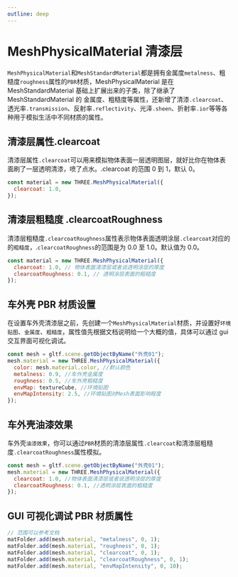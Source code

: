 ```yaml
---
outline: deep
---
```


# MeshPhysicalMaterial 清漆层

`MeshPhysicalMaterial`和`MeshStandardMaterial`都是拥有金属度`metalness`、粗糙度`roughness`属性的`PBR`材质，MeshPhysicalMaterial 是在 MeshStandardMaterial 基础上扩展出来的子类，除了继承了 MeshStandardMaterial 的 金属度、粗糙度等属性，还新增了清漆`.clearcoat`、透光率`.transmission`、反射率`.reflectivity`、光泽`.sheen`、折射率`.ior`等等各种用于模拟生活中不同材质的属性。

## 清漆层属性.clearcoat

清漆层属性`.clearcoat`可以用来模拟物体表面一层透明图层，就好比你在物体表面刷了一层透明清漆，喷了点水。.clearcoat 的范围 0 到 1，默认 0。

```js
const material = new THREE.MeshPhysicalMaterial({
  clearcoat: 1.0,
});
```

## 清漆层粗糙度 .clearcoatRoughness

清漆层粗糙度`.clearcoatRoughness`属性表示物体表面透明涂层`.clearcoat`对应的的`粗糙度`，.`clearcoatRoughness`的范围是为 0.0 至 1.0。默认值为 0.0。

```js
const material = new THREE.MeshPhysicalMaterial({
  clearcoat: 1.0, // 物体表面清漆层或者说透明涂层的厚度
  clearcoatRoughness: 0.1, // 透明涂层表面的粗糙度
});
```

## 车外壳 PBR 材质设置

在设置车外壳清漆层之前，先创建一个`MeshPhysicalMaterial`材质，并设置好`环境贴图`、`金属度`、`粗糙度`，属性值先根据文档说明给一个大概的值，具体可以通过 gui 交互界面可视化调试。

```js
const mesh = gltf.scene.getObjectByName("外壳01");
mesh.material = new THREE.MeshPhysicalMaterial({
  color: mesh.material.color, //默认颜色
  metalness: 0.9, //车外壳金属度
  roughness: 0.5, //车外壳粗糙度
  envMap: textureCube, //环境贴图
  envMapIntensity: 2.5, //环境贴图对Mesh表面影响程度
});
```

## 车外壳油漆效果

车外壳`油漆效果`，你可以通过`PBR`材质的清漆层属性`.clearcoat`和清漆层粗糙度`.clearcoatRoughness`属性模拟。

```js
const mesh = gltf.scene.getObjectByName("外壳01");
mesh.material = new THREE.MeshPhysicalMaterial({
  clearcoat: 1.0, //物体表面清漆层或者说透明涂层的厚度
  clearcoatRoughness: 0.1, //透明涂层表面的粗糙度
});
```

## GUI 可视化调试 PBR 材质属性

```js
// 范围可以参考文档
matFolder.add(mesh.material, "metalness", 0, 1);
matFolder.add(mesh.material, "roughness", 0, 1);
matFolder.add(mesh.material, "clearcoat", 0, 1);
matFolder.add(mesh.material, "clearcoatRoughness", 0, 1);
matFolder.add(mesh.material, "envMapIntensity", 0, 10);
```
